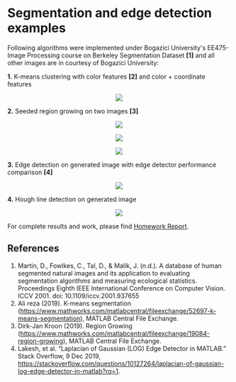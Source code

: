 # Segmentation and edge detection examples

Following algorithms were implemented under Bogazici University's EE475-Image Processing course on Berkeley Segmentation Dataset **[1]** and all other images are in courtesy of Bogazici University:

**1.** K-means clustering with color features **[2]** and color + coordinate features

<p align="center">
  <img src="https://i.ibb.co/TrFdSBm/1.jpg">
</p>

**2.** Seeded region growing on two images **[3]**

<p align="center">
  <img src="https://i.ibb.co/cTbhDmM/2.jpg">
</p>
<p align="center">
  <img src="https://i.ibb.co/8jM66mb/3.jpg">
</p>
<p align="center">
  <img src="https://i.ibb.co/7YsMQV9/Screenshot-5.png">
</p>

**3.** Edge detection on generated image with edge detector performance comparison **[4]**

<p align="center">
  <img src="https://i.ibb.co/3pL1Vhv/Screenshot-6.png">
</p>

**4.** Hough line detection on generated image

<p align="center">
  <img src="https://i.ibb.co/XXCkzNT/Screenshot-8.png">
</p>


For complete results and work, please find [Homework Report](https://github.com/mburakbozbey/segmentation-and-edge-detection/blob/master/Report_MelikBurakBozbey.pdf).

## References

1. Martin, D., Fowlkes, C., Tal, D., & Malik, J. (n.d.). A database of human segmented natural images and its application to evaluating segmentation algorithms and measuring ecological statistics. Proceedings Eighth IEEE International Conference on Computer Vision. ICCV 2001. doi: 10.1109/iccv.2001.937655
2. Ali reza (2019). K-means segmentation (https://www.mathworks.com/matlabcentral/fileexchange/52697-k-means-segmentation), MATLAB Central File Exchange.
3. Dirk-Jan Kroon (2019). Region Growing (https://www.mathworks.com/matlabcentral/fileexchange/19084-region-growing), MATLAB Central File Exchange.
4. Lakesh, et al. “Laplacian of Gaussian (LOG) Edge Detector in MATLAB.” Stack Overflow, 9 Dec 2019, https://stackoverflow.com/questions/10127264/laplacian-of-gaussian-log-edge-detector-in-matlab?rq=1.
